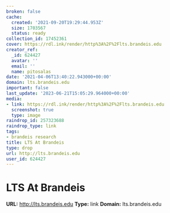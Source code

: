 ```yaml
---
broken: false
cache:
  created: '2021-09-20T19:29:44.953Z'
  size: 1703567
  status: ready
collection_id: 17452361
cover: https://rdl.ink/render/http%3A%2F%2Flts.brandeis.edu
creator_ref:
  _id: 624427
  avatar: ''
  email: ''
  name: pitosalas
date: '2021-04-06T13:40:22.943000+00:00'
domain: lts.brandeis.edu
important: false
last_update: '2023-06-21T15:05:29.964000+00:00'
media:
- link: https://rdl.ink/render/http%3A%2F%2Flts.brandeis.edu
  screenshot: true
  type: image
raindrop_id: 257323688
raindrop_type: link
tags:
- brandeis research
title: LTS At Brandeis
type: drop
url: http://lts.brandeis.edu
user_id: 624427
---
```


# LTS At Brandeis

**URL:** http://lts.brandeis.edu
**Type:** link
**Domain:** lts.brandeis.edu
